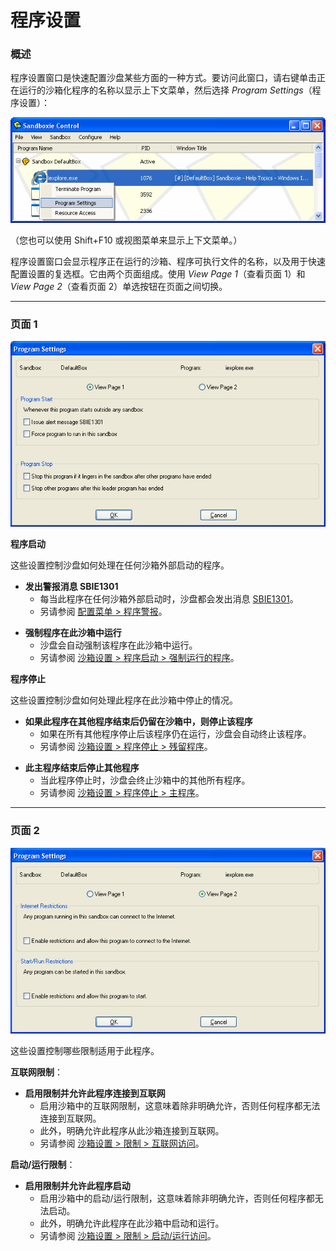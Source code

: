 # 程序设置

### 概述

程序设置窗口是快速配置沙盘某些方面的一种方式。要访问此窗口，请右键单击正在运行的沙箱化程序的名称以显示上下文菜单，然后选择 _Program Settings_（程序设置）：

![](../Media/ProgramSettingsContextMenu.png)

（您也可以使用 Shift+F10 或视图菜单来显示上下文菜单。）

程序设置窗口会显示程序正在运行的沙箱、程序可执行文件的名称，以及用于快速配置设置的复选框。它由两个页面组成。使用 _View Page 1_（查看页面 1）和 _View Page 2_（查看页面 2）单选按钮在页面之间切换。

* * *

### 页面 1

![](../Media/ProgramSettingsPage1.png)

**程序启动**

这些设置控制沙盘如何处理在任何沙箱外部启动的程序。

<a name="alert" id="alert"></a>

*   **发出警报消息 SBIE1301**
    * 每当此程序在任何沙箱外部启动时，沙盘都会发出消息 [SBIE1301](SBIE1301.md)。
    * 另请参阅 [配置菜单 > 程序警报](ConfigureMenu.md#program-alerts)。

<a name="force" id="force"></a>

*   **强制程序在此沙箱中运行**
    * 沙盘会自动强制该程序在此沙箱中运行。
    * 另请参阅 [沙箱设置 > 程序启动 > 强制运行的程序](ProgramStartSettings.md#forced-programs)。

**程序停止**

这些设置控制沙盘如何处理此程序在此沙箱中停止的情况。

<a name="linger" id="linger"></a>

*   **如果此程序在其他程序结束后仍留在沙箱中，则停止该程序**
    * 如果在所有其他程序停止后该程序仍在运行，沙盘会自动终止该程序。
    * 另请参阅 [沙箱设置 > 程序停止 > 残留程序](ProgramStopSettings.md#lingering-programs)。

<a name="leader" id="leader"></a>

*   **此主程序结束后停止其他程序**
    * 当此程序停止时，沙盘会终止沙箱中的其他所有程序。
    * 另请参阅 [沙箱设置 > 程序停止 > 主程序](ProgramStopSettings.md#leader-programs)。

* * *

### 页面 2

![](../Media/ProgramSettingsPage2.png)

这些设置控制哪些限制适用于此程序。

**互联网限制**：

<a name="internet" id="internet"></a>

*   **启用限制并允许此程序连接到互联网**
    * 启用沙箱中的互联网限制，这意味着除非明确允许，否则任何程序都无法连接到互联网。
    * 此外，明确允许此程序从此沙箱连接到互联网。
    * 另请参阅 [沙箱设置 > 限制 > 互联网访问](RestrictionsSettings.md#internet-access)。

**启动/运行限制**：

<a name="startrun" id="startrun"></a>

*   **启用限制并允许此程序启动**
    * 启用沙箱中的启动/运行限制，这意味着除非明确允许，否则任何程序都无法启动。
    * 此外，明确允许此程序在此沙箱中启动和运行。
    * 另请参阅 [沙箱设置 > 限制 > 启动/运行访问](RestrictionsSettings.md#startrun-access)。
